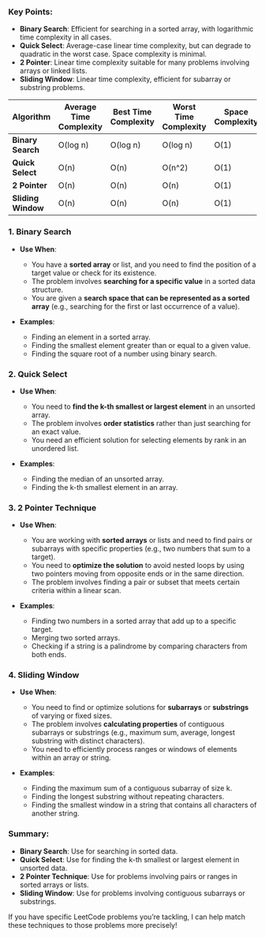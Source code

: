 ### Key Points:

- **Binary Search**: Efficient for searching in a sorted array, with logarithmic time complexity in all cases.
- **Quick Select**: Average-case linear time complexity, but can degrade to quadratic in the worst case. Space complexity is minimal.
- **2 Pointer**: Linear time complexity suitable for many problems involving arrays or linked lists.
- **Sliding Window**: Linear time complexity, efficient for subarray or substring problems.

| Algorithm          | Average Time Complexity | Best Time Complexity | Worst Time Complexity | Space Complexity |
| ------------------ | ----------------------- | -------------------- | --------------------- | ---------------- |
| **Binary Search**  | O(log n)                | O(log n)             | O(log n)              | O(1)             |
| **Quick Select**   | O(n)                    | O(n)                 | O(n^2)                | O(1)             |
| **2 Pointer**      | O(n)                    | O(n)                 | O(n)                  | O(1)             |
| **Sliding Window** | O(n)                    | O(n)                 | O(n)                  | O(1)             |

### **1. Binary Search**

- **Use When**:

  - You have a **sorted array** or list, and you need to find the position of a target value or check for its existence.
  - The problem involves **searching for a specific value** in a sorted data structure.
  - You are given a **search space that can be represented as a sorted array** (e.g., searching for the first or last occurrence of a value).

- **Examples**:
  - Finding an element in a sorted array.
  - Finding the smallest element greater than or equal to a given value.
  - Finding the square root of a number using binary search.

### **2. Quick Select**

- **Use When**:

  - You need to **find the k-th smallest or largest element** in an unsorted array.
  - The problem involves **order statistics** rather than just searching for an exact value.
  - You need an efficient solution for selecting elements by rank in an unordered list.

- **Examples**:
  - Finding the median of an unsorted array.
  - Finding the k-th smallest element in an array.

### **3. 2 Pointer Technique**

- **Use When**:

  - You are working with **sorted arrays** or lists and need to find pairs or subarrays with specific properties (e.g., two numbers that sum to a target).
  - You need to **optimize the solution** to avoid nested loops by using two pointers moving from opposite ends or in the same direction.
  - The problem involves finding a pair or subset that meets certain criteria within a linear scan.

- **Examples**:
  - Finding two numbers in a sorted array that add up to a specific target.
  - Merging two sorted arrays.
  - Checking if a string is a palindrome by comparing characters from both ends.

### **4. Sliding Window**

- **Use When**:

  - You need to find or optimize solutions for **subarrays** or **substrings** of varying or fixed sizes.
  - The problem involves **calculating properties** of contiguous subarrays or substrings (e.g., maximum sum, average, longest substring with distinct characters).
  - You need to efficiently process ranges or windows of elements within an array or string.

- **Examples**:
  - Finding the maximum sum of a contiguous subarray of size k.
  - Finding the longest substring without repeating characters.
  - Finding the smallest window in a string that contains all characters of another string.

### Summary:

- **Binary Search**: Use for searching in sorted data.
- **Quick Select**: Use for finding the k-th smallest or largest element in unsorted data.
- **2 Pointer Technique**: Use for problems involving pairs or ranges in sorted arrays or lists.
- **Sliding Window**: Use for problems involving contiguous subarrays or substrings.

If you have specific LeetCode problems you’re tackling, I can help match these techniques to those problems more precisely!
